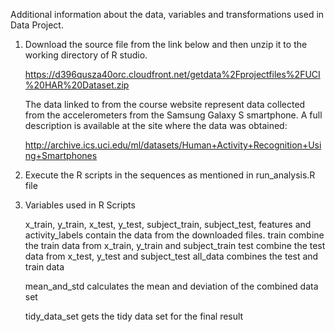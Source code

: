 Additional information about the data, variables and transformations used in Data Project.

   1. Download the source file from the link below and then unzip it to the working directory of R studio.
  
       https://d396qusza40orc.cloudfront.net/getdata%2Fprojectfiles%2FUCI%20HAR%20Dataset.zip

       The data linked to from the course website represent data collected from the accelerometers from the Samsung Galaxy S smartphone. A full description is available at the site where the data was obtained:

       http://archive.ics.uci.edu/ml/datasets/Human+Activity+Recognition+Using+Smartphones

   2. Execute the R scripts in the sequences as mentioned in run_analysis.R file

   3. Variables used in R Scripts

      x_train, y_train, x_test, y_test, subject_train, subject_test, features and activity_labels contain the data from the downloaded files.
      train combine the train data from x_train, y_train and subject_train
      test combine the test data from x_test, y_test and subject_test
      all_data combines the test and train data

      mean_and_std calculates the mean and deviation of the combined data set

      tidy_data_set gets the tidy data set for the final result
      
      

    